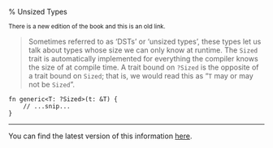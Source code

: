 % Unsized Types

<small>There is a new edition of the book and this is an old link.</small>

> Sometimes referred to as ‘DSTs’ or ‘unsized types’, these types let us talk about types whose size we can only know at runtime.
> The `Sized` trait is automatically implemented for everything the compiler knows the size of at compile time.
> A trait bound on `?Sized` is the opposite of a trait bound on `Sized`; that is, we would read this as “`T` may or may not be `Sized`”.

```rust,ignore
fn generic<T: ?Sized>(t: &T) {
    // ...snip...
}
```

---

You can find the latest version of this information
[here](ch20-04-advanced-types.html#dynamically-sized-types-and-the-sized-trait).
